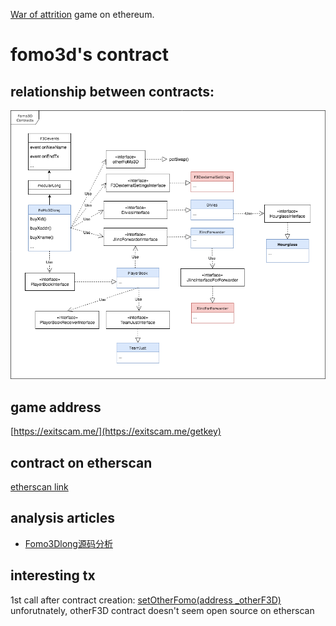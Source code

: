 [War of attrition](https://en.wikipedia.org/wiki/War_of_attrition_(game)) game on ethereum.

# fomo3d's contract
## relationship between contracts:
![image of contract structure](images/structure.png)

## game address
[https://exitscam.me/](https://exitscam.me/getkey)

## contract on etherscan
[etherscan link](https://etherscan.io/address/0xa62142888aba8370742be823c1782d17a0389da1#code)

## analysis articles
 - [Fomo3Dlong源码分析](https://www.jianshu.com/p/c7706ba5c005)

## interesting tx
1st call after contract creation: [setOtherFomo(address _otherF3D)](https://etherscan.io/tx/0x422728d092a8237a8a0544274c7268d0f1daf598c43f3e0d403c787f57a32be3) unforutnately, otherF3D contract doesn't seem open source on etherscan
